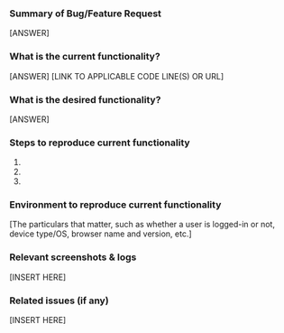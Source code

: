### Summary of Bug/Feature Request

[ANSWER]

### What is the current functionality?

[ANSWER]
[LINK TO APPLICABLE CODE LINE(S) OR URL]

### What is the desired functionality?

[ANSWER]

### Steps to reproduce current functionality
1.
2.
3.

### Environment to reproduce current functionality

[The particulars that matter, such as whether a user is logged-in or not, device type/OS, browser name and version, etc.]

### Relevant screenshots & logs

[INSERT HERE]

### Related issues (if any)

[INSERT HERE]
